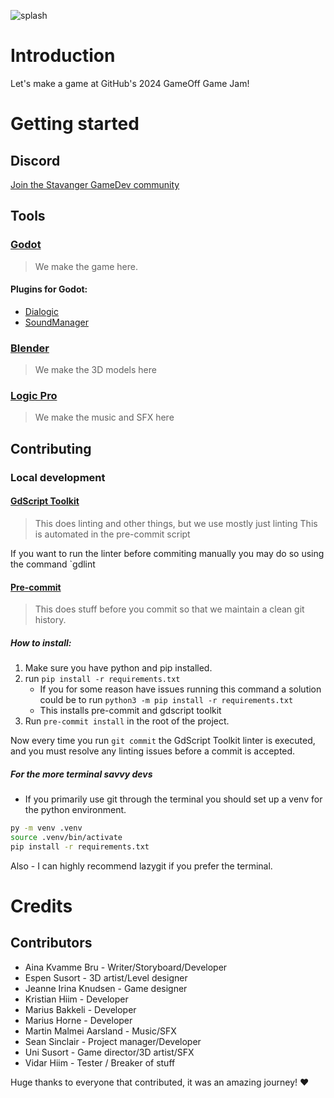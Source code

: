
![splash](https://github.com/user-attachments/assets/58d1ee2c-69ce-4a08-8722-0255f3951e03)

# Introduction
Let's make a game at GitHub's 2024 GameOff Game Jam!

# Getting started

## Discord
[Join the Stavanger GameDev community](https://discord.gg/zPCWAevqen)

## Tools

### [Godot](https://godotengine.org/download/archive/4.3-stable/)
> We make the game here.

#### Plugins for Godot: 
- [Dialogic](https://github.com/dialogic-godot/dialogic)
- [SoundManager](https://gitlab.com/Xecestel/sound-manager)

### [Blender](https://www.blender.org/)
> We make the 3D models here

### [Logic Pro](https://www.apple.com/logic-pro/)
> We make the music and SFX here


## Contributing

### Local development
#### [GdScript Toolkit](https://github.com/Scony/godot-gdscript-toolkit)
> This does linting and other things, but we use mostly just linting
> This is automated in the pre-commit script

If you want to run the linter before commiting manually you may do so using the command `gdlint

#### [Pre-commit](https://pre-commit.com/)
> This does stuff before you commit so that we maintain a clean git history.

##### How to install:
1. Make sure you have python and pip installed.
2. run  `pip install -r requirements.txt`
	-  If you for some reason have issues running this command a solution could be to run `python3 -m pip install -r requirements.txt`
	- This installs pre-commit and gdscript toolkit
3. Run `pre-commit install` in the root of the project.

Now every time you run `git commit` the GdScript Toolkit linter is executed, and you must resolve any linting issues before a commit is accepted. 

##### For the more terminal savvy devs
- If you primarily use git through the terminal you should set up a venv for the python environment.

```bash
py -m venv .venv
source .venv/bin/activate
pip install -r requirements.txt
```

Also - I can highly recommend lazygit if you prefer the terminal.


# Credits

## Contributors

- Aina Kvamme Bru - Writer/Storyboard/Developer
- Espen Susort - 3D artist/Level designer
- Jeanne Irina Knudsen - Game designer
- Kristian Hiim - Developer
- Marius Bakkeli - Developer
- Marius Horne - Developer
- Martin Malmei Aarsland - Music/SFX
- Sean Sinclair - Project manager/Developer
- Uni Susort - Game director/3D artist/SFX
- Vidar Hiim - Tester / Breaker of stuff

Huge thanks to everyone that contributed, it was an amazing journey! ❤️
